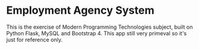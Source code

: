 # Employment Agency System
This is the exercise of Modern Programming Technologies subject, built on Python Flask, MySQL and Bootstrap 4. This app still very primeval so it's just for reference only.
